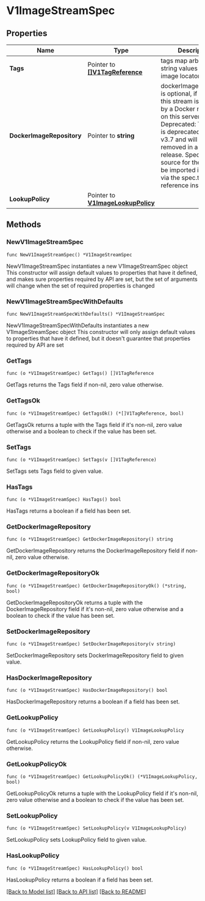 # V1ImageStreamSpec

## Properties

Name | Type | Description | Notes
------------ | ------------- | ------------- | -------------
**Tags** | Pointer to [**[]V1TagReference**](V1TagReference.md) | tags map arbitrary string values to specific image locators | [optional] 
**DockerImageRepository** | Pointer to **string** | dockerImageRepository is optional, if specified this stream is backed by a Docker repository on this server Deprecated: This field is deprecated as of v3.7 and will be removed in a future release. Specify the source for the tags to be imported in each tag via the spec.tags.from reference instead. | [optional] 
**LookupPolicy** | Pointer to [**V1ImageLookupPolicy**](V1ImageLookupPolicy.md) |  | [optional] 

## Methods

### NewV1ImageStreamSpec

`func NewV1ImageStreamSpec() *V1ImageStreamSpec`

NewV1ImageStreamSpec instantiates a new V1ImageStreamSpec object
This constructor will assign default values to properties that have it defined,
and makes sure properties required by API are set, but the set of arguments
will change when the set of required properties is changed

### NewV1ImageStreamSpecWithDefaults

`func NewV1ImageStreamSpecWithDefaults() *V1ImageStreamSpec`

NewV1ImageStreamSpecWithDefaults instantiates a new V1ImageStreamSpec object
This constructor will only assign default values to properties that have it defined,
but it doesn't guarantee that properties required by API are set

### GetTags

`func (o *V1ImageStreamSpec) GetTags() []V1TagReference`

GetTags returns the Tags field if non-nil, zero value otherwise.

### GetTagsOk

`func (o *V1ImageStreamSpec) GetTagsOk() (*[]V1TagReference, bool)`

GetTagsOk returns a tuple with the Tags field if it's non-nil, zero value otherwise
and a boolean to check if the value has been set.

### SetTags

`func (o *V1ImageStreamSpec) SetTags(v []V1TagReference)`

SetTags sets Tags field to given value.

### HasTags

`func (o *V1ImageStreamSpec) HasTags() bool`

HasTags returns a boolean if a field has been set.

### GetDockerImageRepository

`func (o *V1ImageStreamSpec) GetDockerImageRepository() string`

GetDockerImageRepository returns the DockerImageRepository field if non-nil, zero value otherwise.

### GetDockerImageRepositoryOk

`func (o *V1ImageStreamSpec) GetDockerImageRepositoryOk() (*string, bool)`

GetDockerImageRepositoryOk returns a tuple with the DockerImageRepository field if it's non-nil, zero value otherwise
and a boolean to check if the value has been set.

### SetDockerImageRepository

`func (o *V1ImageStreamSpec) SetDockerImageRepository(v string)`

SetDockerImageRepository sets DockerImageRepository field to given value.

### HasDockerImageRepository

`func (o *V1ImageStreamSpec) HasDockerImageRepository() bool`

HasDockerImageRepository returns a boolean if a field has been set.

### GetLookupPolicy

`func (o *V1ImageStreamSpec) GetLookupPolicy() V1ImageLookupPolicy`

GetLookupPolicy returns the LookupPolicy field if non-nil, zero value otherwise.

### GetLookupPolicyOk

`func (o *V1ImageStreamSpec) GetLookupPolicyOk() (*V1ImageLookupPolicy, bool)`

GetLookupPolicyOk returns a tuple with the LookupPolicy field if it's non-nil, zero value otherwise
and a boolean to check if the value has been set.

### SetLookupPolicy

`func (o *V1ImageStreamSpec) SetLookupPolicy(v V1ImageLookupPolicy)`

SetLookupPolicy sets LookupPolicy field to given value.

### HasLookupPolicy

`func (o *V1ImageStreamSpec) HasLookupPolicy() bool`

HasLookupPolicy returns a boolean if a field has been set.


[[Back to Model list]](../README.md#documentation-for-models) [[Back to API list]](../README.md#documentation-for-api-endpoints) [[Back to README]](../README.md)


